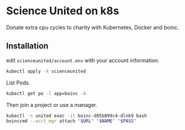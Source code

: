 # Science United on k8s
Donate extra cpu cycles to charity with Kubernetes, Docker and boinc.

## Installation
edit `scienceunited/account.env` with your account information.

```bash
kubectl apply -k scienceunited
```

List Pods.

```bash
kubectl get po -l app=boinc -A
```

Then join a project or use a manager.

```bash
kubectl -n united exec -it boinc-d85b899c4-dlnk9 bash
boinccmd --acct_mgr attach "$URL" "$NAME" "$PASS"
```
